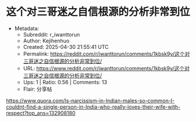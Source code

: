 # 这个对三哥迷之自信根源的分析非常到位

- Metadata:
  - Subreddit: r_iwanttorun
  - Author: Kejihenhuo
  - Created: 2025-04-30 21:55:41 UTC
  - Permalink: https://reddit.com/r/iwanttorun/comments/1kbsk9y/这个对三哥迷之自信根源的分析非常到位/
  - URL: https://www.reddit.com/r/iwanttorun/comments/1kbsk9y/这个对三哥迷之自信根源的分析非常到位/
  - Ups: 1 | Ratio: 0.56 | Comments: 13
  - Flair: 分享帖


<https://www.quora.com/Is-narcissism-in-Indian-males-so-common-I-couldnt-find-a-single-person-in-India-who-really-loves-their-wife-with-respect?top_ans=132908180>

